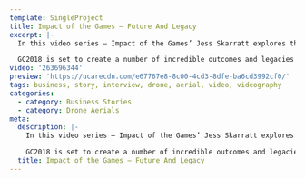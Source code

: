 ```yaml
---
template: SingleProject
title: Impact of the Games – Future And Legacy
excerpt: |-
  In this video series – Impact of the Games’ Jess Skarratt explores the Future and Legacy of GC2018.

  GC2018 is set to create a number of incredible outcomes and legacies that will have positive impacts well into the future including Gold Coast Schools Connect program, Promos and Adsting healthy and active living, diverse and enduring economic growth, raising awareness, sharing knowledge and creating active, engaged and inclusive communities to support all the long term benefits of hosting the Commonwealth Games on the Gold Coast.
video: '263696344'
preview: 'https://ucarecdn.com/e67767e8-8c00-4cd3-8dfe-ba6cd3992cf0/'
tags: business, story, interview, drone, aerial, video, videography
categories:
  - category: Business Stories
  - category: Drone Aerials
meta:
  description: |-
    In this video series – Impact of the Games’ Jess Skarratt explores the Future and Legacy of GC2018.

    GC2018 is set to create a number of incredible outcomes and legacies that will have positive impacts well into the future including Gold Coast Schools Connect program, Promos and Adsting healthy and active living, diverse and enduring economic growth, raising awareness, sharing knowledge and creating active, engaged and inclusive communities to support all the long term benefits of hosting the Commonwealth Games on the Gold Coast.
  title: Impact of the Games – Future And Legacy
---
```

